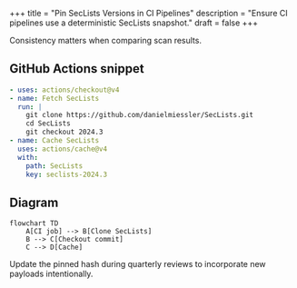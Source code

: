 +++
title = "Pin SecLists Versions in CI Pipelines"
description = "Ensure CI pipelines use a deterministic SecLists snapshot."
draft = false
+++

<script type="application/ld+json">
{
  "@context": "https://schema.org",
  "@type": "FAQPage",
  "mainEntity": [{
    "@type": "Question",
    "@id": "https://seclists.dev/faq/seclists-ci-pin",
    "name": "How do I pin a specific SecLists version in my CI pipeline?",
    "acceptedAnswer": {
      "@type": "Answer",
      "text": "Check out SecLists at a known commit hash within your CI job and cache the directory so every run scans with identical wordlists."
    }
  }]
}
</script>

Consistency matters when comparing scan results.

## GitHub Actions snippet

```yaml
- uses: actions/checkout@v4
- name: Fetch SecLists
  run: |
    git clone https://github.com/danielmiessler/SecLists.git
    cd SecLists
    git checkout 2024.3
- name: Cache SecLists
  uses: actions/cache@v4
  with:
    path: SecLists
    key: seclists-2024.3
```

## Diagram

```mermaid
flowchart TD
    A[CI job] --> B[Clone SecLists]
    B --> C[Checkout commit]
    C --> D[Cache]
```

Update the pinned hash during quarterly reviews to incorporate new payloads intentionally.
